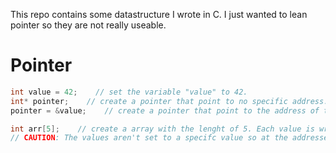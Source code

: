 This repo contains some datastructure I wrote in C.
I just wanted to lean pointer so they are not really useable.

# Pointer 

``` c
int value = 42;    // set the variable "value" to 42.
int* pointer;    // create a pointer that point to no specific address.
pointer = &value;    // create a pointer that point to the address of the variable "value".
```

``` c
int arr[5];    // create a array with the lenght of 5. Each value is written after another in memory.
// CAUTION: The values aren't set to a specifc value so at the addresses are old memory values saved!
```

